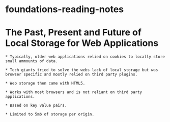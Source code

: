 # foundations-reading-notes

# The Past, Present and Future of Local Storage for Web Applications

    * Typically, older web applications relied on cookies to locally store small ammounts of data. 

    * Tech giants tried to solve the webs lack of local storage but was browser specific and mostly relied on third party plugins.  

    * Web storage then came with HTML5.

    * Works with most browsers and is not reliant on third party applications. 

    * Based on key value pairs.

    * Limited to 5mb of storage per origin. 
    
